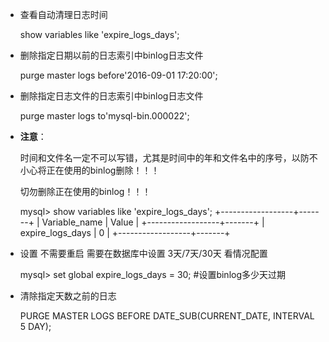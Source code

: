 
- 查看自动清理日志时间

  show variables like 'expire_logs_days'; 

- 删除指定日期以前的日志索引中binlog日志文件
  
  purge master logs before'2016-09-01 17:20:00'; 

- 删除指定日志文件的日志索引中binlog日志文件
  
  purge master logs to'mysql-bin.000022'; 

- **注意**：

  时间和文件名一定不可以写错，尤其是时间中的年和文件名中的序号，以防不小心将正在使用的binlog删除！！！

  切勿删除正在使用的binlog！！！


    mysql> show variables like 'expire_logs_days'; 
    +------------------+-------+ 
    | Variable_name  | Value | 
    +------------------+-------+ 
    | expire_logs_days |   0  | 
    +------------------+-------+

- 设置 不需要重启 需要在数据库中设置  3天/7天/30天 看情况配置

  mysql> set global expire_logs_days = 30;    #设置binlog多少天过期

- 清除指定天数之前的日志

  PURGE MASTER LOGS BEFORE DATE_SUB(CURRENT_DATE, INTERVAL 5 DAY);
